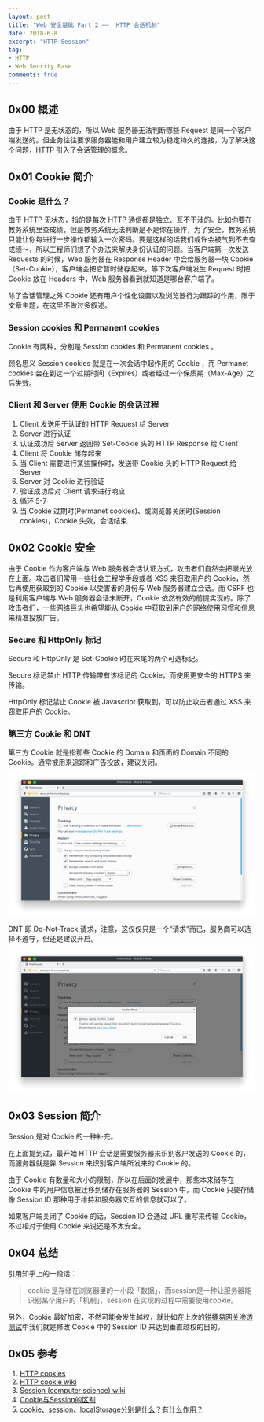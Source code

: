 ```yaml
---
layout: post
title: "Web 安全基础 Part 2 ——  HTTP 会话机制"
date: 2018-6-8
excerpt: "HTTP Session"
tag:
- HTTP
- Web Seurity Base
comments: true
---
```


## 0x00 概述

由于 HTTP 是无状态的，所以 Web 服务器无法判断哪些 Request 是同一个客户端发送的。但业务往往要求服务器能和用户建立较为稳定持久的连接，为了解决这个问题，HTTP 引入了会话管理的概念。

## 0x01 Cookie 简介

### Cookie 是什么？

由于 HTTP 无状态，指的是每次 HTTP 通信都是独立、互不干涉的。比如你要在教务系统里查成绩，但是教务系统无法判断是不是你在操作，为了安全，教务系统只能让你每进行一步操作都输入一次密码。要是这样的话我们或许会被气到不去查成绩～，所以工程师们想了个办法来解决身份认证的问题。当客户端第一次发送 Requests 的时候，Web 服务器在 Response Header 中会给服务器一块 Cookie（Set-Cookie），客户端会把它暂时储存起来，等下次客户端发生 Request 时把 Cookie 放在 Headers 中，Web 服务器看到就知道是哪台客户端了。

除了会话管理之外 Cookie 还有用户个性化设置以及浏览器行为跟踪的作用，限于文章主题，在这里不做过多叙述。

### Session cookies 和 Permanent cookies

Cookie 有两种，分别是 Session cookies 和 Permanent cookies 。

顾名思义 Session cookies 就是在一次会话中起作用的 Cookie ，而 Permanet cookies 会在到达一个过期时间（Expires）或者经过一个保质期（Max-Age）之后失效。

### Client 和 Server 使用 Cookie 的会话过程

1. Client 发送用于认证的 HTTP Request 给 Server
2. Server 进行认证
3. 认证成功后 Server 返回带 Set-Cookie 头的 HTTP Response 给 Client
4. Client 将 Cookie 储存起来
5. 当 Client 需要进行某些操作时，发送带 Cookie 头的 HTTP Request 给 Server
6. Server 对 Cookie 进行验证
7. 验证成功后对 Client 请求进行响应
8. 循环 5-7
9. 当 Cookie 过期时(Permanet cookies)、或浏览器关闭时(Session cookies)，Cookie 失效，会话结束

## 0x02 Cookie 安全

由于 Cookie 作为客户端与 Web 服务器会话认证方式，攻击者们自然会把眼光放在上面。攻击者们常用一些社会工程学手段或者 XSS 来窃取用户的 Cookie，然后再使用获取到的 Cookie 以受害者的身份与 Web 服务器建立会话。而 CSRF 也是利用客户端与 Web 服务器会话未断开，Cookie 依然有效的前提实现的。除了攻击者们，一些网络巨头也希望能从 Cookie 中获取到用户的网络使用习惯和信息来精准投放广告。

### Secure 和 HttpOnly 标记

Secure 和 HttpOnly 是 Set-Cookie 时在末尾的两个可选标记。

Secure 标记禁止 HTTP 传输带有该标记的 Cookie，而使用更安全的 HTTPS 来传输。

HttpOnly 标记禁止 Cookie 被 Javascript 获取到，可以防止攻击者通过 XSS 来窃取用户的 Cookie。

### 第三方 Cookie 和 DNT

第三方 Cookie 就是指那些 Cookie 的 Domain 和页面的 Domain 不同的 Cookie。通常被用来追踪和广告投放，建议关闭。

![3P_cookie](https://github.com/Aquilao/Blog/raw/master/assets/img/HTTP_session-img/3P_cookie.png)

DNT 即 Do-Not-Track 请求，注意，这仅仅只是一个“请求”而已，服务商可以选择不遵守，但还是建议开启。

![DNT](https://github.com/Aquilao/Blog/raw/master/assets/img/HTTP_session-img/DNT.png)


## 0x03 Session 简介

Session 是对 Cookie 的一种补充。

在上面提到过，最开始 HTTP 会话是需要服务器来识别客户发送的 Cookie 的，而服务器就是靠 Session 来识别客户端所发来的 Cookie 的。

由于 Cookie 有数量和大小的限制，所以在后面的发展中，那些本来储存在 Cookie 中的用户信息被迁移到储存在服务器的 Session 中，而 Cookie 只要存储像 Session ID 那种用于维持和服务器交互的信息就可以了。

如果客户端关闭了 Cookie 的话，Session ID 会通过 URL 重写来传输 Cookie，不过相对于使用 Cookie 来说还是不太安全。

## 0x04 总结

引用知乎上的一段话：

> cookie 是存储在浏览器里的一小段「数据」，而session是一种让服务器能识别某个用户的「机制」，session 在实现的过程中需要使用cookie。

另外，Cookie 最好加密，不然可能会发生越权，就比如在上次的[锐捷易网关渗透测试](https://aquilao.github.io/Blog/Elevation_of_privilege-Reijie_gateway/)中我们就是修改 Cookie 中的 Session ID 来达到垂直越权的目的。

## 0x05 参考

1. [HTTP cookies](https://developer.mozilla.org/zh-CN/docs/Web/HTTP/Cookies)
2. [HTTP cookie wiki](https://en.wikipedia.org/wiki/HTTP_cookie)
3. [Session (computer science) wiki](https://en.wikipedia.org/wiki/Session_(computer_science))
4. [Cookie与Session的区别](https://bbs.ichunqiu.com/forum.php?mod=viewthread&tid=3515&highlight=session)
5. [cookie、session、localStorage分别是什么？有什么作用？](https://zhuanlan.zhihu.com/p/22388743)
